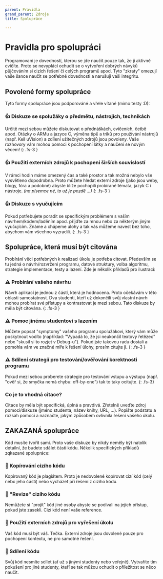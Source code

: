 ```yaml
---
parent: Pravidla
grand_parent: Zdroje
title: Spolupráce

---
```


# Pravidla pro spolupráci

Programovaní je dovedností, kterou se jde naučit pouze tak, že ji aktivně cvičíte. Proto se nevyplácí ochudit se o vytvoření
dobrých návyků půjčováním si cizích řešení či celých programů apod. Tyto "zkraty" omezují vaše šance naučit se potřebné dovednosti
a narušují vaši integritu.

## Povolené formy spolupráce

Tyto formy spolupráce jsou podporováné a vřele vítané (mimo testy :D):

<h3 class="text-green-300"> &#128077; Diskuze se spolužáky o předmětu, nástrojích, technikách</h3>

Určitě mezi sebou můžete diskutovat o přednáškách, cvičeních, četbě apod. Otázky o ARMu a jazyce C,
výměna tipů a triků pro používání nástrojů (např. Keil uVision) a zdílení užitečných zdrojů
jsou povoleny. Vaše rozhovory vám mohou pomoci k pochopení látky a naučení se novým věcem! 
{: .fs-3 }

<h3 class="text-green-300"> &#128077; Použití externích zdrojů k pochopení širších souvislostí</h3>  

V rámci hodin máme omezený čas a také prostor a tak možná nebylo vše vysvětleno dopodrobna. Proto
můžete hledat externí zdroje (jako jsou weby, blogy, fóra a podobně) abyste blíže pochopili probírané
témata, jazyk C i nástroje. *(na písemce né, to už je pozdě ...)*
{: .fs-3 }

<h3 class="text-green-300"> &#128077; Diskuze s vyučujícím</h3>  

Pokud potřebujete poradit se specifickým problémem s vaším návrhem/kódem/laděním apod. příjďte za mnou
nebo za některým jiným vyučujícím. Známe a chápeme úlohy a tak vás můžeme navest bez toho, abychom vám
všechno vyzradili. 
{: .fs-3 }

## Spolupráce, která musí být citována

Probírání věci potřebných k realizaci úkolu je potřeba citovat. Především se tu jedná o návrh/rozvržení
programu, datové struktury, volba algoritmu, strategie implementace, testy a lazení. Zde je několik
příkladů pro ilustraci:

<h3 class="text-yellow-300"> &#9888; Probírání vašeho návrhu</h3>

Návrh aplikací je jednou z částí, která je hodnocena. Proto očekávám v této oblasti samostatnost. Dva
studenti, kteří už dokončili svůj vlastní návrh mohou probírat své přístupy a kontrastovat je mezi sebou.
Tato diskuze by měla být citována.
{: .fs-3 }

<h3 class="text-yellow-300"> &#9888; Pomoc jinému studentovi s lazením</h3>

Můžete popsat "symptomy" vašeho programu spolužákovi, který vám může poskytnout vodíto (například:
"Vypadá to, že jsi neukončil textový řetězec" nebo "skusil si to rozjet v Debug-u"). Pokud jste takovou
radu dostali a pomohla vám ve značné míře k řešení úlohy, prosím cítujte ji.
{: .fs-3 }

<h3 class="text-yellow-300"> &#9888; Sdílení strategií pro testování/ověřování korektnosti programu</h3>

Pokud mezi sebou proberete strategie pro testování vstupu a výstupu (např. "ověř si, že smyčka nemá chybu: off-by-one")
tak to taky ocitujte.
{: .fs-3}

### Co je to vhodná citace?
Citace by měla být specifická, úplná a pravdivá. Zřetelně uveďte zdroj pomoci/diskuze (jméno studenta, název knihy, URL, ...). Popište podstatu a rozsah pomoci a naznačte, jakým způsobem ovlivnila řešení vašeho úkolu.

## ZAKAZANÁ spolupráce

Kód musíte tvořit sami. Proto vaše diskuze by nikdy neměly být natolik detailní, že budete sdálet části kódu.
Několik specifických příkladů zqkazané spolupráce:

<h3 class="text-red-300"> &#128683; Kopírování cizího kódu</h3> 

Kopirovaný kód je plagiátem. Proto je nedovolené kopírovat cizí kód (celý nebo jeho části) nebo vycházet při
řešení z cizího kódu.

<h3 class="text-red-300"> &#128683; "Revize" cizího kódu</h3>  

Nemůžete si "projít" kód jiné osoby abyste se podívali na jejich přístup, pokud jste zasekli. Cizí kód není
vaše reference.

<h3 class="text-red-300"> &#128683; Použití externích zdrojů pro vyřešení úkolu</h3>  

Vaš kód musí být váš. Tečka. Externí zdroje jsou dovolené pouze pro pochopení kontextu, ne pro samotné
řešení.

<h3 class="text-red-300"> &#128683; Sdílení kódu</h3>

Svůj kód nesmíte sdílet (ať už s jinými studenty nebo veřejně). Vytvaříte tím pokušení pro jiné studenty,
kteří se tak můžou ochudit o příležitost se něco naučit.


